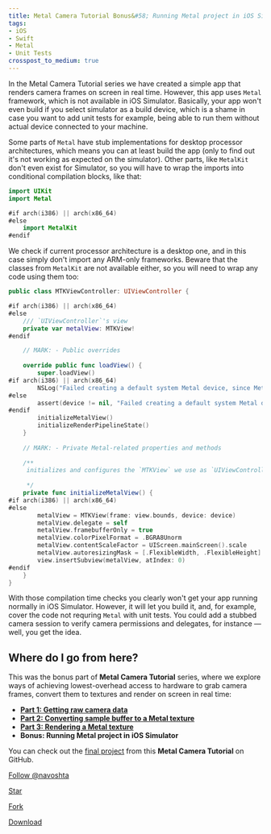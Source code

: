 ```yaml
---
title: Metal Camera Tutorial Bonus&#58; Running Metal project in iOS Simulator
tags:
- iOS
- Swift
- Metal
- Unit Tests
crosspost_to_medium: true
---
```

In the Metal Camera Tutorial series we have created a simple app that renders camera frames on screen in real time. However, this app uses `Metal` framework, which is not available in iOS Simulator. Basically, your app won't even build if you select simulator as a build device, which is a shame in case you want to add unit tests for example, being able to run them without actual device connected to your machine. <!--more--> 

Some parts of `Metal` have stub implementations for desktop processor architectures, which means you can at least build the app (only to find out it's not working as expected on the simulator). Other parts, like `MetalKit` don't even exist for Simulator, so you will have to wrap the imports into conditional compilation blocks, like that:

```swift
import UIKit
import Metal

#if arch(i386) || arch(x86_64)
#else
    import MetalKit
#endif
```

We check if current processor architecture is a desktop one, and in this case simply don't import any ARM-only frameworks. Beware that the classes from `MetalKit` are not available either, so you will need to wrap any code using them too:

```swift
public class MTKViewController: UIViewController {

#if arch(i386) || arch(x86_64)
#else
    /// `UIViewController`'s view
    private var metalView: MTKView!
#endif

    // MARK: - Public overrides
    
    override public func loadView() {
        super.loadView()
#if arch(i386) || arch(x86_64)
        NSLog("Failed creating a default system Metal device, since Metal is not available in iOS Simulator.")
#else
        assert(device != nil, "Failed creating a default system Metal device. Please, make sure Metal is available on your hardware.")
#endif
        initializeMetalView()
        initializeRenderPipelineState()
    }
    
    // MARK: - Private Metal-related properties and methods
    
    /**
     initializes and configures the `MTKView` we use as `UIViewController`'s view.
     
     */
    private func initializeMetalView() {
#if arch(i386) || arch(x86_64)
#else
        metalView = MTKView(frame: view.bounds, device: device)
        metalView.delegate = self
        metalView.framebufferOnly = true
        metalView.colorPixelFormat = .BGRA8Unorm
        metalView.contentScaleFactor = UIScreen.mainScreen().scale
        metalView.autoresizingMask = [.FlexibleWidth, .FlexibleHeight]
        view.insertSubview(metalView, atIndex: 0)
#endif
    }
}
```

With those compilation time checks you clearly won't get your app running normally in iOS Simulator. However, it will let you build it, and, for example, cover the code not requring `Metal` with unit tests. You could add a stubbed camera session to verify camera permissions and delegates, for instance — well, you get the idea.

## Where do I go from here?

This was the bonus part of **Metal Camera Tutorial** series, where we explore ways of achieving lowest-overhead access to hardware to grab camera frames, convert them to textures and render on screen in real time:

* <a target="_blank" href="/metal-camera-part-1-camera-session/">**Part 1: Getting raw camera data**</a>
* <a target="_blank" href="">**Part 2: Converting sample buffer to a Metal texture**</a>
* <a target="_blank" href="">**Part 3: Rendering a Metal texture**</a>
* **Bonus: Running Metal project in iOS Simulator**

You can check out the <a target="_blank" href="https://github.com/navoshta/MetalRenderCamera">final project</a> from this **Metal Camera Tutorial** on GitHub.

<!-- Place this tag where you want the button to render. -->
<a class="github-button" href="https://github.com/navoshta" data-style="mega" data-count-href="/navoshta/followers" data-count-api="/users/navoshta#followers" data-count-aria-label="# followers on GitHub" aria-label="Follow @navoshta on GitHub">Follow @navoshta</a>
<!-- Place this tag where you want the button to render. -->
<a class="github-button" href="https://github.com/navoshta/MetalRenderCamera" data-icon="octicon-star" data-style="mega" data-count-href="/navoshta/MetalRenderCamera/stargazers" data-count-api="/repos/navoshta/MetalRenderCamera#stargazers_count" data-count-aria-label="# stargazers on GitHub" aria-label="Star navoshta/MetalRenderCamera on GitHub">Star</a>
<!-- Place this tag where you want the button to render. -->
<a class="github-button" href="https://github.com/navoshta/MetalRenderCamera/fork" data-icon="octicon-repo-forked" data-style="mega" data-count-href="/navoshta/MetalRenderCamera/network" data-count-api="/repos/navoshta/MetalRenderCamera#forks_count" data-count-aria-label="# forks on GitHub" aria-label="Fork navoshta/MetalRenderCamera on GitHub">Fork</a>
<!-- Place this tag where you want the button to render. -->
<a class="github-button" href="https://github.com/navoshta/MetalRenderCamera/archive/master.zip" data-icon="octicon-cloud-download" data-style="mega" aria-label="Download navoshta/MetalRenderCamera on GitHub">Download</a>

<!-- Place this tag in your head or just before your close body tag. -->
<script async defer src="https://buttons.github.io/buttons.js"></script>
